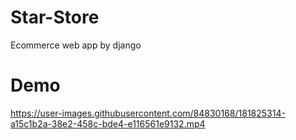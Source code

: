 # Star-Store
Ecommerce web app by django 


# Demo


https://user-images.githubusercontent.com/84830168/181825314-a15c1b2a-38e2-458c-bde4-e116561e9132.mp4

